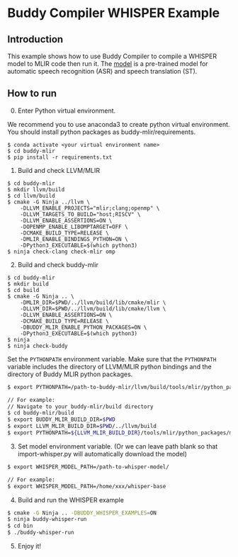 # Buddy Compiler WHISPER Example

## Introduction
This example shows how to use Buddy Compiler to compile a WHISPER model to MLIR code then run it.  The [model](https://huggingface.co/openai/whisper-base) is a pre-trained model for automatic speech recognition (ASR) and speech translation (ST).


## How to run

0. Enter Python virtual environment.

We recommend you to use anaconda3 to create python virtual environment. You should install python packages as buddy-mlir/requirements.

```
$ conda activate <your virtual environment name>
$ cd buddy-mlir
$ pip install -r requirements.txt
```

1. Build and check LLVM/MLIR

```
$ cd buddy-mlir
$ mkdir llvm/build
$ cd llvm/build
$ cmake -G Ninja ../llvm \
    -DLLVM_ENABLE_PROJECTS="mlir;clang;openmp" \
    -DLLVM_TARGETS_TO_BUILD="host;RISCV" \
    -DLLVM_ENABLE_ASSERTIONS=ON \
    -DOPENMP_ENABLE_LIBOMPTARGET=OFF \
    -DCMAKE_BUILD_TYPE=RELEASE \
    -DMLIR_ENABLE_BINDINGS_PYTHON=ON \
    -DPython3_EXECUTABLE=$(which python3)
$ ninja check-clang check-mlir omp
```

2. Build and check buddy-mlir

```
$ cd buddy-mlir
$ mkdir build
$ cd build
$ cmake -G Ninja .. \
    -DMLIR_DIR=$PWD/../llvm/build/lib/cmake/mlir \
    -DLLVM_DIR=$PWD/../llvm/build/lib/cmake/llvm \
    -DLLVM_ENABLE_ASSERTIONS=ON \
    -DCMAKE_BUILD_TYPE=RELEASE \
    -DBUDDY_MLIR_ENABLE_PYTHON_PACKAGES=ON \
    -DPython3_EXECUTABLE=$(which python3)
$ ninja
$ ninja check-buddy
```

Set the `PYTHONPATH` environment variable. Make sure that the `PYTHONPATH` variable includes the directory of LLVM/MLIR python bindings and the directory of Buddy MLIR python packages.

```bash
$ export PYTHONPATH=/path-to-buddy-mlir/llvm/build/tools/mlir/python_packages/mlir_core:/path-to-buddy-mlir/build/python_packages:${PYTHONPATH}

// For example:
// Navigate to your buddy-mlir/build directory
$ cd buddy-mlir/build
$ export BUDDY_MLIR_BUILD_DIR=$PWD
$ export LLVM_MLIR_BUILD_DIR=$PWD/../llvm/build
$ export PYTHONPATH=${LLVM_MLIR_BUILD_DIR}/tools/mlir/python_packages/mlir_core:${BUDDY_MLIR_BUILD_DIR}/python_packages:${PYTHONPATH}
```

3. Set model environment variable. (Or we can leave path blank so that import-whisper.py will automatically download the model)

```bash
$ export WHISPER_MODEL_PATH=/path-to-whisper-model/

// For example:
$ export WHISPER_MODEL_PATH=/home/xxx/whisper-base
```

4. Build and run the WHISPER example

```bash
$ cmake -G Ninja .. -DBUDDY_WHISPER_EXAMPLES=ON
$ ninja buddy-whisper-run
$ cd bin
$ ./buddy-whisper-run
```

5. Enjoy it!
